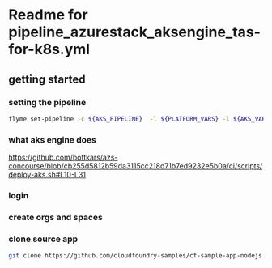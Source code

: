 # Readme for pipeline_azurestack_aksengine_tas-for-k8s.yml

## getting started


### setting the pipeline
```bash
flyme set-pipeline -c ${AKS_PIPELINE}  -l ${PLATFORM_VARS} -l ${AKS_VARS} -p ${AKS_CLUSTER} -v tas_k8s_domain=tas.local.azurestack.external
```

### what aks engine does


https://github.com/bottkars/azs-concourse/blob/cb255d5812b59da3115cc218d71b7ed9232e5b0a/ci/scripts/deploy-aks.sh#L10-L31

### login


### create orgs and spaces



### clone source app

```bash
git clone https://github.com/cloudfoundry-samples/cf-sample-app-nodejs
```
